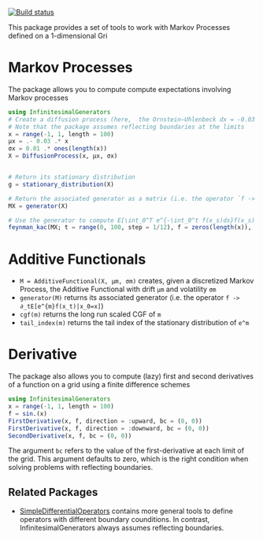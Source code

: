 [![Build status](https://github.com/matthieugomez/InfinitesimalGenerators.jl/workflows/CI/badge.svg)](https://github.com/matthieugomez/InfinitesimalGenerators.jl/actions)

This package provides a set of tools to work with Markov Processes defined on a 1-dimensional Gri



# Markov Processes
The package allows you to compute compute expectations involving Markov processes

```julia
using InfinitesimalGenerators
# Create a diffusion process (here,  the Ornstein–Uhlenbeck dx = -0.03 * x * dt + 0.01 * dZ_t)
# Note that the package assumes reflecting boundaries at the limits
x = range(-1, 1, length = 100)
μx = .- 0.03 .* x
σx = 0.01 .* ones(length(x))
X = DiffusionProcess(x, μx, σx)


# Return its stationary distribution 
g = stationary_distribution(X)

# Return the associated generator as a matrix (i.e. the operator `f -> ∂_tE[f(x_t)|x_0=x]`)
MX = generator(X)

# Use the generator to compute E[\int_0^T e^{-\int_0^t f(x_s)ds}f(x_s) +  e^{-\int_0^T v(x_s)ds}ψ(x_T) | x_0 = x]
feynman_kac(MX; t = range(0, 100, step = 1/12), f = zeros(length(x)),  ψ = ones(length(x)), v = zeros(length(x)))
```

# Additive Functionals
- `M = AdditiveFunctional(X, μm, σm)` creates, given a discretized Markov Process, the Additive Functional with drift  `μm` and volatility `σm`
- `generator(M)` returns its associated generator (i.e. the operator `f -> ∂_tE[e^{m}f(x_t)|x_0=x]`)
- `cgf(m)` returns the long run scaled CGF of `m` 
- `tail_index(m)` returns the tail index of the stationary distribution of `e^m`



# Derivative
The package also allows you to compute (lazy) first and second derivatives of a function on a grid using a finite difference schemes

```julia
using InfinitesimalGenerators
x = range(-1, 1, length = 100)
f = sin.(x)
FirstDerivative(x, f, direction = :upward, bc = (0, 0))
FirstDerivative(x, f, direction = :downward, bc = (0, 0))
SecondDerivative(x, f, bc = (0, 0))
```
The argument `bc` refers to the value of the first-derivative at each limit of the grid. This argument defaults to zero, which is the right condition when solving problems with reflecting boundaries.


## Related Packages
- [SimpleDifferentialOperators](https://github.com/QuantEcon/SimpleDifferentialOperators.jl) contains more general tools to define operators with different boundary counditions. In contrast, InfinitesimalGenerators always assumes reflecting boundaries.
